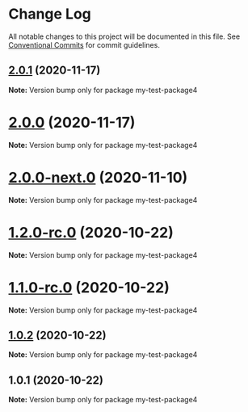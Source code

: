 # Change Log

All notable changes to this project will be documented in this file.
See [Conventional Commits](https://conventionalcommits.org) for commit guidelines.

## [2.0.1](https://github.com/vladar/lerna-repo/compare/my-test-package4@2.0.1-rc.3...my-test-package4@2.0.1) (2020-11-17)

**Note:** Version bump only for package my-test-package4





# [2.0.0](https://github.com/vladar/lerna-repo/compare/my-test-package4@2.0.0-next.0...my-test-package4@2.0.0) (2020-11-17)

**Note:** Version bump only for package my-test-package4






# [2.0.0-next.0](https://github.com/vladar/lerna-repo/compare/my-test-package4@1.2.0-rc.0...my-test-package4@2.0.0-next.0) (2020-11-10)

**Note:** Version bump only for package my-test-package4






# [1.2.0-rc.0](https://github.com/vladar/lerna-repo/compare/my-test-package4@1.0.2...my-test-package4@1.2.0-rc.0) (2020-10-22)

**Note:** Version bump only for package my-test-package4





# [1.1.0-rc.0](https://github.com/vladar/lerna-repo/compare/my-test-package4@1.0.2...my-test-package4@1.1.0-rc.0) (2020-10-22)

**Note:** Version bump only for package my-test-package4






## [1.0.2](https://github.com/vladar/lerna-repo/compare/my-test-package4@1.0.1...my-test-package4@1.0.2) (2020-10-22)

**Note:** Version bump only for package my-test-package4





## 1.0.1 (2020-10-22)

**Note:** Version bump only for package my-test-package4
